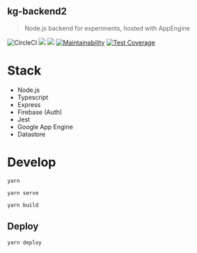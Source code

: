 ## kg-backend2

> Node.js backend for experiments, hosted with AppEngine

![CircleCI](https://circleci.com/gh/kirillgroshkov/kg-backend2.svg?style=shield)
[![](https://img.shields.io/badge/code_style-prettier-ff69b4.svg?style=flat-square)](https://github.com/prettier/prettier)
[![](https://img.shields.io/badge/license-MIT-blue.svg?style=flat-square)](LICENSE)
[![Maintainability](https://api.codeclimate.com/v1/badges/28b1cec5da47ee3c7a6f/maintainability)](https://codeclimate.com/github/kirillgroshkov/kg-backend2/maintainability)
[![Test Coverage](https://api.codeclimate.com/v1/badges/28b1cec5da47ee3c7a6f/test_coverage)](https://codeclimate.com/github/kirillgroshkov/kg-backend2/test_coverage)

# Stack

- Node.js
- Typescript
- Express
- Firebase (Auth)
- Jest
- Google App Engine
- Datastore

# Develop

    yarn

    yarn serve

    yarn build

## Deploy

    yarn deploy
